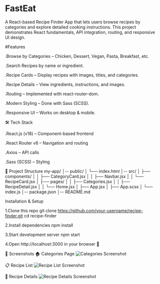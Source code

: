 # FastEat
A React-based Recipe Finder App that lets users browse recipes by categories and explore detailed cooking instructions. This project demonstrates React fundamentals, API integration, routing, and responsive UI design.

#Features

.Browse by Categories – Chicken, Dessert, Vegan, Pasta, Breakfast, etc.

.Search Recipes by name or ingredient.

.Recipe Cards – Display recipes with images, titles, and categories.

.Recipe Details – View ingredients, instructions, and images.

.Routing – Implemented with react-router-dom.

.Modern Styling – Done with Sass (SCSS).

.Responsive UI – Works on desktop & mobile.

🛠️ Tech Stack

 .React.js (v18) – Component-based frontend

 .React Router v6 – Navigation and routing

 .Axios – API calls

 .Sass (SCSS) – Styling

📂 Project Structure
 my-app/
│-- public/
│   └── index.html
│-- src/
│   ├── components/
│   │   ├── CategoryCard.jsx
│   │   ├── Navbar.jsx
│   │   └── RecipeCard.jsx
│   ├── pages/
│   │   ├── Categories.jsx
│   │   ├── RecipeDetail.jsx
│   │   └── Home.jsx
│   ├── App.jsx
│   ├── App.scss
│   └── index.js
│-- package.json
│-- README.md


Installation & Setup

1.Clone this repo
git clone https://github.com/your-username/recipe-finder.git
cd recipe-finder

2.Install dependencies
npm install

3.Start development server
npm start

4.Open http://localhost:3000
 in your browser 🚀

📸 Screenshots
🏠 Categories Page
![Categories Screenshot](https://github.com/user-attachments/assets/e846c851-51b1-4c94-bd72-c62c83af13fe)

📋 Recipe List
![Recipe List Screenshot](https://github.com/user-attachments/assets/bcd3c65c-58a1-432a-9127-944e5e9cc626)

🍲 Recipe Details
![Recipe Details Screenshot](https://github.com/user-attachments/assets/d259d386-8866-4eaa-a351-700151a9d846)

